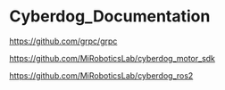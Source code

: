 # Cyberdog_Documentation

https://github.com/grpc/grpc

https://github.com/MiRoboticsLab/cyberdog_motor_sdk

https://github.com/MiRoboticsLab/cyberdog_ros2
